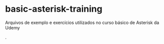 # basic-asterisk-training
Arquivos de exemplo e exercícios utilizados no curso básico de Asterisk da Udemy

.
